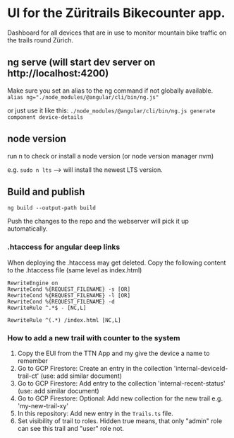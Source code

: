 # UI for the Züritrails Bikecounter app.

Dashboard for all devices that are in use to monitor mountain bike traffic on the trails round Zürich.

## ng serve (will start dev server on http://localhost:4200)
Make sure you set an alias to the ng command if not globally available.
`alias ng="./node_modules/@angular/cli/bin/ng.js"`

or just use it like this:
`./node_modules/@angular/cli/bin/ng.js generate component device-details`


## node version
run n to check or install a node version (or node version manager nvm)

e.g. `sudo n lts` --> will install the newest LTS version.

## Build and publish
`ng build --output-path build`

Push the changes to the repo and the webserver will pick it up automatically.

### .htaccess for angular deep links
When deploying the .htaccess may get deleted.
Copy the following content to the .htaccess file (same level as index.html)

```
RewriteEngine on
RewriteCond %{REQUEST_FILENAME} -s [OR]
RewriteCond %{REQUEST_FILENAME} -l [OR]
RewriteCond %{REQUEST_FILENAME} -d
RewriteRule ^.*$ - [NC,L]

RewriteRule ^(.*) /index.html [NC,L]
```

### How to add a new trail with counter to the system
1. Copy the EUI from the TTN App and my give the device a name to remember
2. Go to GCP Firestore: Create an entry in the collection 'internal-deviceId-trail-ct' (use: add similar document)
3. Go to GCP Firestore: Add entry to the collection 'internal-recent-status'  (use: add similar document)
4. Go to GCP Firestore: Optional: Add new collection for the new trail e.g. 'my-new-trail-xy'
5. In this repository: Add new entry in the `Trails.ts` file.
6. Set visibility of trail to roles. Hidden true means, that only "admin" role can see this trail and "user" role not.

